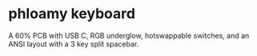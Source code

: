 # phloamy keyboard

A 60% PCB with USB C, RGB underglow, hotswappable switches, and an ANSI layout with a 3 key split spacebar.